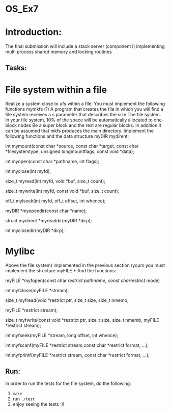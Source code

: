 # OS_Ex7

# Introduction:
The final submission will include a stack server (component I) implementing multi
process shared memory and locking routines

## Tasks:
# File system within a file
Realize a system close to ufs within a file. You must implement the following functions
mymkfs (1)
A program that creates the file in which you will find a file system receives a s parameter that describes the size
The file system. In your file system, 10% of the space will be automatically allocated to one-block nodes
Be a super block and the rest are regular blocks. In addition it can be assumed that mkfs produces the main directory.
Implement the following functions and the data structure myDIR mydirent:

int mymount(const char *source, const char *target, const char *filesystemtype, unsigned longmountflags, const void *data);

int myopen(const char *pathname, int flags);

int myclose(int myfd);

size_t myread(int myfd, void *buf, size_t count);

size_t mywrite(int myfd, const void *buf, size_t count);

off_t mylseek(int myfd, off_t offset, int whence);

myDIR *myopendir(const char *name);

struct mydirent *myreaddir(myDIR *dirp);

int myclosedir(myDIR *dirp);

# Mylibc
Above the file system) implemented in the previous section (yours you must implement the structure
myFILE *
And the functions:

myFILE *myfopen(const char *restrict pathname, const char*restrict mode)

int myfclose(myFILE *stream);

size_t myfread(void *restrict ptr, size_t size, size_t nmemb,

myFILE *restrict stream);

size_t myfwrite(const void *restrict ptr, size_t size, size_t nmemb, myFILE *restrict stream);

int myfseek(myFILE *stream, long offset, int whence);

int myfscanf(myFILE *restrict stream,const char *restrict format, ...);

int myfprintf(myFILE *restrict stream, const char *restrict format, ...);




##  Run:
In order to run the tests for the file system, do the following:  
1. ```make```
2. run ```./test```
3. enjoy seeing the tests :)!  
